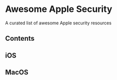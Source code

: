 # Awesome Apple Security
A curated list of awesome Apple security resources

## Contents


## iOS

## MacOS
